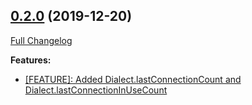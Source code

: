 ## [0.2.0](https://github.com/ugate/sqler/tree/v0.2.0) (2019-12-20)
[Full Changelog](https://github.com/ugate/sqler/compare/v0.1.1...v0.2.0)


__Features:__
* [[FEATURE]: Added Dialect.lastConnectionCount and Dialect.lastConnectionInUseCount](https://github.com/ugate/sqler/commit/31abb127a6fe3e9f3035d3591408d38ec3672c1d)
